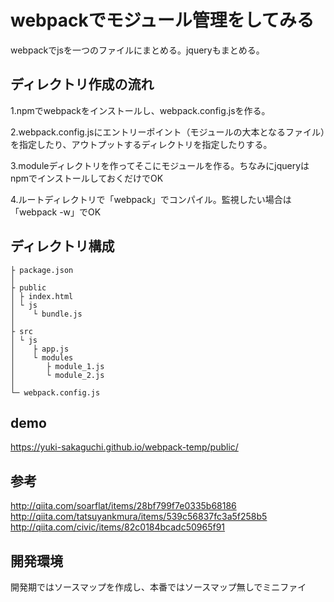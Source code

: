 # webpackでモジュール管理をしてみる
webpackでjsを一つのファイルにまとめる。jqueryもまとめる。

## ディレクトリ作成の流れ
1.npmでwebpackをインストールし、webpack.config.jsを作る。

2.webpack.config.jsにエントリーポイント（モジュールの大本となるファイル）を指定したり、アウトプットするディレクトリを指定したりする。

3.moduleディレクトリを作ってそこにモジュールを作る。ちなみにjqueryはnpmでインストールしておくだけでOK

4.ルートディレクトリで「webpack」でコンパイル。監視したい場合は「webpack -w」でOK

## ディレクトリ構成
~~~
├ package.json
│
├ public
│ ├ index.html
│ └ js
│    └ bundle.js
│
├ src
│ └ js
│    ├ app.js
│    └ modules
│       ├ module_1.js
│       └ module_2.js
│
└─ webpack.config.js
~~~

## demo
https://yuki-sakaguchi.github.io/webpack-temp/public/

## 参考
http://qiita.com/soarflat/items/28bf799f7e0335b68186
http://qiita.com/tatsuyankmura/items/539c56837fc3a5f258b5
http://qiita.com/civic/items/82c0184bcadc50965f91

## 開発環境
開発期ではソースマップを作成し、本番ではソースマップ無しでミニファイ